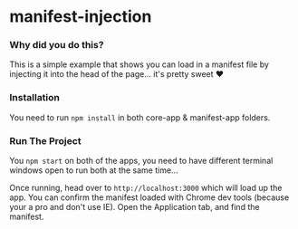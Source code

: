 # manifest-injection

### Why did you do this?

This is a simple example that shows you can load in a manifest file by injecting it into the head of the page... it's pretty sweet :heart:

### Installation

You need to run `npm install` in both core-app & manifest-app folders.

### Run The Project

You `npm start` on both of the apps, you need to have different terminal windows open to run both at the same time...

Once running, head over to `http://localhost:3000` which will load up the app.  You can confirm the manifest loaded with Chrome dev tools (because your a pro and don't use IE).  Open the Application tab, and find the manifest.
